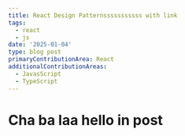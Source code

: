 ```yaml
---
title: React Design Patternsssssssssss with link
tags:
  - react
  - js
date: '2025-01-04'
type: blog post
primaryContributionArea: React
additionalContributionAreas:
  - JavasScript
  - TypeScript
---
```




# Cha ba laa hello in post
